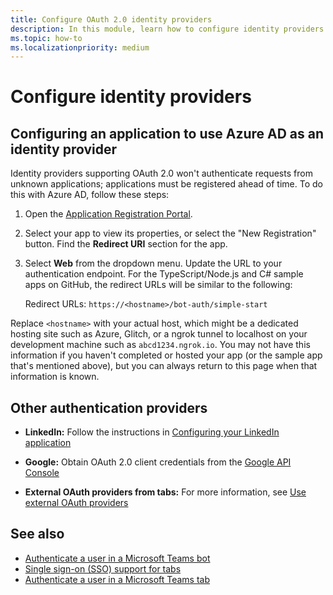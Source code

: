 ```yaml
---
title: Configure OAuth 2.0 identity providers
description: In this module, learn how to configure identity providers with a focus on Microsoft Azure Active Directory (Azure AD)
ms.topic: how-to
ms.localizationpriority: medium
---
```

# Configure identity providers

## Configuring an application to use Azure AD as an identity provider

Identity providers supporting OAuth 2.0 won't authenticate requests from unknown applications; applications must be registered ahead of time. To do this with Azure AD, follow these steps:

1. Open the [Application Registration Portal](https://ms.portal.azure.com/#blade/Microsoft_AAD_RegisteredApps/ApplicationsListBlade).

2. Select your app to view its properties, or select the "New Registration" button. Find the **Redirect URI** section for the app.

3. Select **Web** from the dropdown menu. Update the URL to your authentication endpoint. For the TypeScript/Node.js and C# sample apps on GitHub, the redirect URLs will be similar to the following:

    Redirect URLs: `https://<hostname>/bot-auth/simple-start`

Replace `<hostname>` with your actual host, which might be a dedicated hosting site such as Azure, Glitch, or a ngrok tunnel to localhost on your development machine such as `abcd1234.ngrok.io`. You may not have this information if you haven't completed or hosted your app (or the sample app that's mentioned above), but you can always return to this page when that information is known.

## Other authentication providers

* **LinkedIn:** Follow the instructions in [Configuring your LinkedIn application](/linkedin/talent/apply-with-linkedin)

* **Google:** Obtain OAuth 2.0 client credentials from the [Google API Console](https://console.developers.google.com/)

* **External OAuth providers from tabs:** For more information, see [Use external OAuth providers](../../tabs/how-to/authentication/auth-oauth-provider.md)

## See also

* [Authenticate a user in a Microsoft Teams bot](../../resources/bot-v3/bot-authentication/auth-bot-AAD.md)
* [Single sign-on (SSO) support for tabs](../../tabs/how-to/authentication/tab-sso-overview.md)
* [Authenticate a user in a Microsoft Teams tab](../../tabs/how-to/authentication/auth-tab-aad.md)
